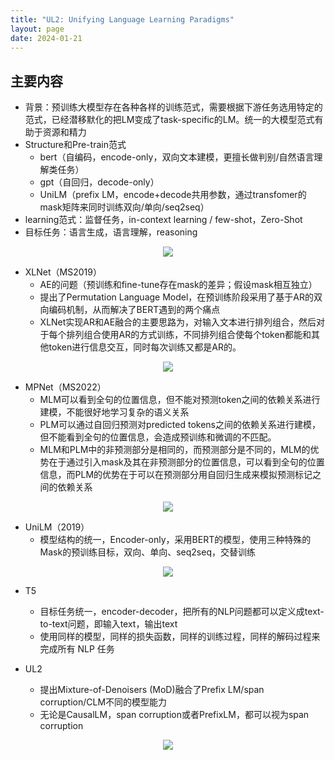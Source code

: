 ```yaml
---
title: "UL2: Unifying Language Learning Paradigms"
layout: page
date: 2024-01-21
---
```


## 主要内容

- 背景：预训练大模型存在各种各样的训练范式，需要根据下游任务选用特定的范式，已经潜移默化的把LM变成了task-specific的LM。统一的大模型范式有助于资源和精力
- Structure和Pre-train范式
    - bert（自编码，encode-only，双向文本建模，更擅长做判别/自然语言理解类任务）
    - gpt（自回归，decode-only）
    - UniLM（prefix LM，encode+decode共用参数，通过transfomer的mask矩阵来同时训练双向/单向/seq2seq）
- learning范式：监督任务，in-context learning / few-shot，Zero-Shot 
- 目标任务：语言生成，语言理解，reasoning

<div style="text-align: center"><img src="/wiki/attach/images/UL2-01.png" style="max-width:500px"></div>

- XLNet（MS2019）
  - AE的问题（预训练和fine-tune存在mask的差异；假设mask相互独立）
  - 提出了Permutation Language Model，在预训练阶段采用了基于AR的双向编码机制，从而解决了BERT遇到的两个痛点
  - XLNet实现AR和AE融合的主要思路为，对输入文本进行排列组合，然后对于每个排列组合使用AR的方式训练，不同排列组合使每个token都能和其他token进行信息交互，同时每次训练又都是AR的。

<div style="text-align: center"><img src="/wiki/attach/images/UL2-02.png" style="max-width:500px"></div>

- MPNet（MS2022）
  - MLM可以看到全句的位置信息，但不能对预测token之间的依赖关系进行建模，不能很好地学习复杂的语义关系
  - PLM可以通过自回归预测对predicted tokens之间的依赖关系进行建模，但不能看到全句的位置信息，会造成预训练和微调的不匹配。
  - MLM和PLM中的非预测部分是相同的，而预测部分是不同的，MLM的优势在于通过引入mask及其在非预测部分的位置信息，可以看到全句的位置信息，而PLM的优势在于可以在预测部分用自回归生成来模拟预测标记之间的依赖关系

<div style="text-align: center"><img src="/wiki/attach/images/UL2-03.png" style="max-width:500px"></div>

- UniLM（2019）
  - 模型结构的统一，Encoder-only，采用BERT的模型，使用三种特殊的Mask的预训练目标，双向、单向、seq2seq，交替训练
<div style="text-align: center"><img src="/wiki/attach/images/UL2-04.png" style="max-width:500px"></div>


- T5
  - 目标任务统一，encoder-decoder，把所有的NLP问题都可以定义成text-to-text问题，即输入text，输出text
  - 使用同样的模型，同样的损失函数，同样的训练过程，同样的解码过程来完成所有 NLP 任务


- UL2
  - 提出Mixture-of-Denoisers (MoD)融合了Prefix LM/span corruption/CLM不同的模型能力
  - 无论是CausalLM，span corruption或者PrefixLM，都可以视为span corruption
<div style="text-align: center"><img src="/wiki/attach/images/UL2-05.png" style="max-width:500px"></div>